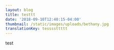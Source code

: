 ```yaml
---
layout: blog
title: testtt
date: '2018-09-10T12:40:15-04:00'
thumbnail: /static/images/uploads/bethany.jpg
translationKey: tessssttttt
---
```

test
